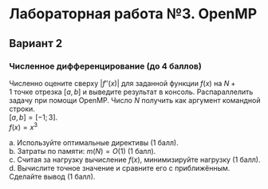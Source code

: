 # Лабораторная работа №3. OpenMP
## Вариант 2
### Численное дифференцирование (до 4 баллов)
Численно оцените сверху $| f ''(x) |$ для заданной функции $f(x)$ на $N + 1$ точке отрезка $[a, b]$ и выведите результат в консоль. Распараллелить задачу при помощи OpenMP. Число $N$ получить как аргумент командной строки.  
$[a, b] = [−1; 3].$  
$f(x) = x^3$

 a. Используйте оптимальные директивы (1 балл).  
 b. Затраты по памяти: $m(N) = O(1)$ (1 балл).  
 c. Считая за нагрузку вычисление $f(x)$, минимизируйте нагрузку (1 балл).  
 d. Вычислите точное значение и сравните его с приближённым. Сделайте вывод (1 балл). 

